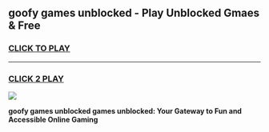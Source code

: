 
## goofy games unblocked - Play Unblocked Gmaes & Free
<h3>
<a href="https://news.freeplayer.one?title=goofy_games_unblocked&ref=16F">CLICK TO PLAY</a></h3>
<hr>

<h3>
<a href="https://news.freeplayer.one?title=goofy_games_unblocked&ref=16F">CLICK 2 PLAY</a>
  
</h3>

<a href="https://news.freeplayer.one?title=goofy_games_unblocked&ref=16F/"><img src="https://clearcache.store/games.png"></a>


**goofy games unblocked games unblocked: Your Gateway to Fun and Accessible Online Gaming**
